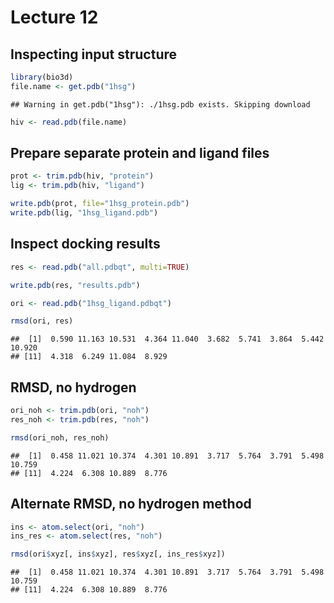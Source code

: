 Lecture 12
================

Inspecting input structure
--------------------------

``` r
library(bio3d)
file.name <- get.pdb("1hsg")
```

    ## Warning in get.pdb("1hsg"): ./1hsg.pdb exists. Skipping download

``` r
hiv <- read.pdb(file.name)
```

Prepare separate protein and ligand files
-----------------------------------------

``` r
prot <- trim.pdb(hiv, "protein")
lig <- trim.pdb(hiv, "ligand")

write.pdb(prot, file="1hsg_protein.pdb")
write.pdb(lig, "1hsg_ligand.pdb")
```

Inspect docking results
-----------------------

``` r
res <- read.pdb("all.pdbqt", multi=TRUE)

write.pdb(res, "results.pdb")

ori <- read.pdb("1hsg_ligand.pdbqt")

rmsd(ori, res)
```

    ##  [1]  0.590 11.163 10.531  4.364 11.040  3.682  5.741  3.864  5.442 10.920
    ## [11]  4.318  6.249 11.084  8.929

RMSD, no hydrogen
-----------------

``` r
ori_noh <- trim.pdb(ori, "noh")
res_noh <- trim.pdb(res, "noh")

rmsd(ori_noh, res_noh)
```

    ##  [1]  0.458 11.021 10.374  4.301 10.891  3.717  5.764  3.791  5.498 10.759
    ## [11]  4.224  6.308 10.889  8.776

Alternate RMSD, no hydrogen method
----------------------------------

``` r
ins <- atom.select(ori, "noh")
ins_res <- atom.select(res, "noh")

rmsd(ori$xyz[, ins$xyz], res$xyz[, ins_res$xyz])
```

    ##  [1]  0.458 11.021 10.374  4.301 10.891  3.717  5.764  3.791  5.498 10.759
    ## [11]  4.224  6.308 10.889  8.776
